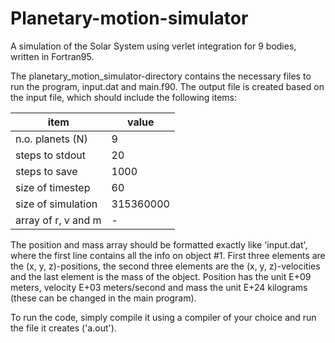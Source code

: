 # Planetary-motion-simulator
A simulation of the Solar System using verlet integration for 9 bodies, written in Fortran95.

The planetary_motion_simulator-directory contains the necessary files to run the program, input.dat and main.f90. The output file is created based on the input file, which should include the following items:

|item            |value           |
|----------------|----------------|
|n.o. planets (N)|9               |
|steps to stdout |20              |
|steps to save   |1000            |
|size of timestep|60              |
|size of simulation|315360000     |
|array of r, v and m|-|

The position and mass array should be formatted exactly like 'input.dat', where the first line contains all the info on object #1. First three elements are the (x, y, z)-positions, the second three elements are the (x, y, z)-velocities and the last element is the mass of the object. Position has the unit E+09 meters, velocity E+03 meters/second and mass the unit E+24 kilograms (these can be changed in the main program).

To run the code, simply compile it using a compiler of your choice and run the file it creates ('a.out').
